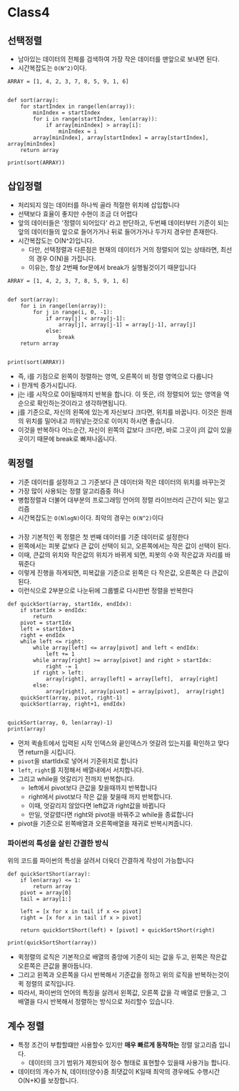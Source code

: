 # Class4

## 선택정렬

- 남아있는 데이터의 전체를 검색하여 가장 작은 데이터를 맨앞으로 보내면 된다.
- 시간복잡도는 `O(N^2)`이다.

```
ARRAY = [1, 4, 2, 3, 7, 8, 5, 9, 1, 6]


def sort(array):
    for startIndex in range(len(array)):
        minIndex = startIndex
        for i in range(startIndex, len(array)):
            if array[minIndex] > array[i]:
                minIndex = i
        array[minIndex], array[startIndex] = array[startIndex], array[minIndex]
    return array

print(sort(ARRAY))

```

## 삽입정렬

- 처리되지 않는 데이터를 하나씩 골라 적절한 위치에 삽입합니다
- 선택보다 효율이 좋지만 수현이 조금 더 어렵다
- 앞의 데이터들은 '정렬이 되어있다' 라고 판단하고, 두번째 데이터부터 기준이 되는 앞의 데이터들의 앞으로 들어가거나 뒤로 들어가거나 두가지 경우만 존재한다.
- 시간복잡도는 O(N^2)입니다.
  - 다만, 선택정렬과 다른점은 현재의 데이터가 거의 정렬되어 있는 상태라면, 최선의 경우 O(N)을 가집니다.
  - 이유는, 항상 2번째 for문에서 break가 실행될것이기 때문입니다

```
ARRAY = [1, 4, 2, 3, 7, 8, 5, 9, 1, 6]


def sort(array):
    for i in range(len(array)):
        for j in range(i, 0, -1):
            if array[j] < array[j-1]:
                array[j], array[j-1] = array[j-1], array[j]
            else:
                break
    return array


print(sort(ARRAY))

```

- 즉, i를 기점으로 왼쪽이 정렬하는 영역, 오른쪽이 비 정렬 영역으로 다룹니다
- i 한개씩 증가시킵니다.
- j는 i를 시작으로 0이될때까지 반복을 합니다. 이 뜻은, i의 정렬되어 있는 영역을 역순으로 확인하는것이라고 생각하면됩니다.
- j를 기준으로, 자신의 왼쪽에 있는게 자신보다 크다면, 위치를 바꿉니다. 이것은 원래의 위치를 밀어내고 끼워넣는것으로 이미지 하시면 좋습니다.
- 이것을 반복하다 어느순간, 자신이 왼쪽의 값보다 크다면, 바로 그곳이 j의 값이 있을곳이기 때문에 break로 빠져나옵니다.

## 퀵정렬

- 기준 데이터를 설정하고 그 기준보다 큰 데이터와 작은 데이터의 위치를 바꾸는것
- 가장 많이 사용되는 정렬 알고리즘중 하나
- 병합정렬과 더불어 대부분의 프로그래밍 언어의 정렬 라이브러리 근간이 되는 알고리즘
- 시간복잡도는 `O(NlogN)`이다. 최악의 경우는 `O(N^2)`이다

###

- 가장 기본적인 퀵 정렬은 첫 번째 데이터를 기준 데이터로 설정한다
- 왼쪽에서는 피봇 값보다 큰 값이 선택이 되고, 오른쪽에서는 작은 값이 선택이 된다.
- 이때, 큰값의 위치와 작은값의 위치가 바뀌게 되면, 피봇의 수와 작은값과 자리를 바꿔준다
- 이렇게 진행을 하게되면, 피복값을 기준으로 왼쪽은 다 작은값, 오른쪽은 다 큰값이 된다.
- 이런식으로 2부분으로 나눈뒤에 그룹별로 다시한번 정렬을 반복한다

```
def quickSort(array, startIdx, endIdx):
    if startIdx > endIdx:
        return
    pivot = startIdx
    left = startIdx+1
    right = endIdx
    while left <= right:
        while array[left] <= array[pivot] and left < endIdx:
            left += 1
        while array[right] >= array[pivot] and right > startIdx:
            right -= 1
        if right > left:
            array[right], array[left] = array[left],  array[right]
        else:
            array[right], array[pivot] = array[pivot],  array[right]
    quickSort(array, pivot, right-1)
    quickSort(array, right+1, endIdx)


quickSort(array, 0, len(array)-1)
print(array)
```

- 먼저 퀵솔트에서 입력된 시작 인덱스와 끝인덱스가 엇갈려 있는지를 확인하고 맞다면 return을 시킵니다.
- `pivot`을 startIdx로 넣어서 기준위치로 합니다
- `left`, `right`를 지정해서 배열내에서 서치합니다.
- 그리고 while을 엇갈리기 전까지 반복합니다.
  - left에서 pivot보다 큰값을 찾을때까지 반복합니다
  - right에서 pivot보다 작은 값을 찾을때 까지 반복합니다.
  - 이때, 엇갈리지 않았다면 left값과 right값을 바뀝니다
  - 만일, 엇갈렸다면 right와 pivot을 바꿔주고 while을 종료합니다
- pivot을 기준으로 왼쪽배열과 오른쪽배열을 재귀로 반복시켜줍니다.

### 파이썬의 특성을 살린 간결한 방식

위의 코드를 파이썬의 특성을 살려서 더욱더 간결하게 작성이 가능합니다

```
def quickSortShort(array):
    if len(array) <= 1:
        return array
    pivot = array[0]
    tail = array[1:]

    left = [x for x in tail if x <= pivot]
    right = [x for x in tail if x > pivot]

    return quickSortShort(left) + [pivot] + quickSortShort(right)

print(quickSortShort(array))

```

- 퀵정렬의 로직은 기본적으로 배열의 중앙에 기준이 되는 값을 두고, 왼쪽은 작은값 오른쪽은 큰값을
  몰아둡니다.
- 그리고 왼쪽과 오른쪽을 다시 반복해서 기준값을 정하고 위의 로직을 반복하는것이 퀵 정렬의 로직입니다.
- 따라서, 파이썬의 언어의 특징을 살려서 왼쪽값, 오른쪽 값을 각 배열로 만들고, 그 배열을 다시 반복해서
  정렬하는 방식으로 처리할수 있습니다.

## 계수 정렬

- 특정 조건이 부합할떄만 사용할수 있지만 **매우 빠르게 동작하는** 정렬 알고리즘 입니다.
  - 데이터의 크기 범위가 제한되어 정수 형태로 표현할수 있을때 사용가능 합니다.
- 데이터의 개수가 N, 데이터(양수)중 최댓값이 K일때 최악의 경우에도 수행시간 O(N+K)를 보장합니다.
